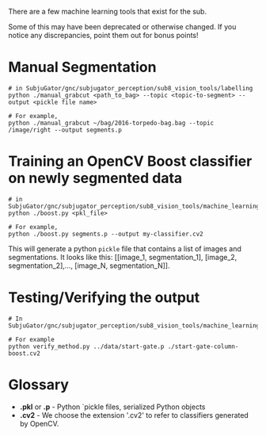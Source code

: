 There are a few machine learning tools that exist for the sub.

Some of this may have been deprecated or otherwise changed. If you notice any discrepancies, point them out for bonus points!  

# Manual Segmentation

```shell
# in SubjuGator/gnc/subjugator_perception/sub8_vision_tools/labelling
python ./manual_grabcut <path_to_bag> --topic <topic-to-segment> --output <pickle file name>

# For example,
python ./manual_grabcut ~/bag/2016-torpedo-bag.bag --topic /image/right --output segments.p
```

# Training an OpenCV Boost classifier on newly segmented data

```shell
# in SubjuGator/gnc/subjugator_perception/sub8_vision_tools/machine_learning
python ./boost.py <pkl_file>

# For example,
python ./boost.py segments.p --output my-classifier.cv2
```


This will generate a python `pickle` file that contains a list of images and segmentations. It looks like this: [[image_1, segmentation_1], [image_2, segmentation_2],..., [image_N, segmentation_N]].


# Testing/Verifying the output

```shell
# In SubjuGator/gnc/subjugator_perception/sub8_vision_tools/machine_learning

# For example
python verify_method.py ../data/start-gate.p ./start-gate-column-boost.cv2
```

# Glossary

* **.pkl** or **.p** - Python `pickle files, serialized Python objects
* **.cv2** - We choose the extension '.cv2' to refer to classifiers generated by OpenCV.
